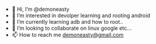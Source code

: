 - 👋 Hi, I’m @demoneasty
- 👀 I’m interested in devolper learning and rooting android
- 🌱 I’m currently learning adb and how to root..
- 💞️ I’m looking to collaborate on linux google etc...
- 📫 How to reach me demoneasty@gmail.com

<!---
demoneasty/demoneasty is a ✨ special ✨ repository because its `README.md` (this file) appears on your GitHub profile.
You can click the Preview link to take a look at your changes.
--->
